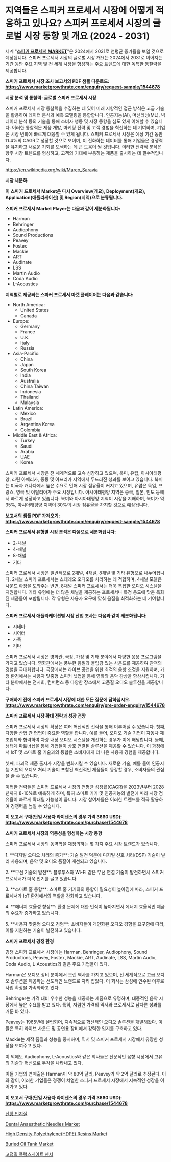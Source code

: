 <p><h1>지역들은 스피커 프로세서 시장에 어떻게 적응하고 있나요? 스피커 프로세서 시장의 글로벌 시장 동향 및 개요 (2024 - 2031)</h1></p><p>세계 "<strong><a href="https://www.marketgrowthrate.com/global-speaker-processor-market-r1544678">스피커 프로세서 MARKET</a></strong>"은 2024에서 2031로 연평균 증가율을 보일 것으로 예상됩니다. 스피커 프로세서 시장의 글로벌 시장 개요는 2024에서 2031로 이어지는 기간 동안 주요 지역 및 전 세계 시장을 형성하는 주요 트렌드에 대한 독특한 통찰력을 제공합니다.</p>
<p><strong>스피커 프로세서 시장 조사 보고서의 PDF 샘플 다운로드: <a href="https://www.marketgrowthrate.com/enquiry/request-sample/1544678">https://www.marketgrowthrate.com/enquiry/request-sample/1544678</a></strong></p>
<p><strong>시장 분석 및 통찰력: 글로벌 스피커 프로세서 시장</strong></p>
<p><p>스피커 프로세서 시장 통찰력을 수집하는 데 있어 미래 지향적인 접근 방식은 고급 기술을 활용하여 데이터 분석과 예측 모델링을 통합합니다. 인공지능(AI), 머신러닝(ML), 빅데이터 분석 등의 기술을 통해 소비자 행동 및 시장 동향을 심도 있게 이해할 수 있습니다. 이러한 통찰력은 제품 개발, 마케팅 전략 및 고객 경험을 혁신하는 데 기여하며, 기업은 시장 변화에 빠르게 대응할 수 있게 됩니다. 스피커 프로세서 시장은 예상 기간 동안 11.4%의 CAGR로 성장할 것으로 보이며, 이 진화하는 데이터를 통해 기업들은 경쟁력을 유지하고 새로운 기회를 모색하는 데 큰 도움이 될 것입니다. 이러한 전략적 분석은 향후 시장 트렌드를 형성하고, 고객의 기대에 부응하는 제품을 출시하는 데 필수적입니다.</p></p>
<p><a href="%7CAUTHORITHY_DOMAIN_URL%7C">https://en.wikipedia.org/wiki/Marco_Saravia</a></p>
<p><strong>시장 세분화:</strong></p>
<p><strong>이 스피커 프로세서 Market은 다시 Overview(개요), Deployment(개요), Application(애플리케이션) 및 Region(지역)으로 분류됩니다.</strong></p>
<p><strong>스피커 프로세서 Market Player는 다음과 같이 세분화됩니다:</strong></p>
<p><ul><li>Harman</li><li>Behringer</li><li>Audiophony</li><li>Sound Productions</li><li>Peavey</li><li>Fostex</li><li>Mackie</li><li>ART</li><li>Audinate</li><li>LSS</li><li>Martin Audio</li><li>Coda Audio</li><li>L-Acoustics</li></ul></p>
<p><strong>지역별로 제공되는 스피커 프로세서 마켓 플레이어는 다음과 같습니다:</strong></p>
<p><ul>
    <li>
        North America:
        <ul>
            <li>United States</li>
            <li>Canada</li>
        </ul>
    </li>
    <li>
        Europe:
        <ul>
            <li>Germany</li>
            <li>France</li>
            <li>U.K.</li>
            <li>Italy</li>
            <li>Russia</li>
        </ul>
    </li>
    <li>
        Asia-Pacific:
        <ul>
            <li>China</li>
            <li>Japan</li>
            <li>South Korea</li>
            <li>India</li>
            <li>Australia</li>
            <li>China Taiwan</li>
            <li>Indonesia</li>
            <li>Thailand</li>
            <li>Malaysia</li>
        </ul>
    </li>
    <li>
        Latin America:
        <ul>
            <li>Mexico</li>
            <li>Brazil</li>
            <li>Argentina Korea</li>
            <li>Colombia</li>
        </ul>
    </li>
    <li>
        Middle East & Africa:
        <ul>
            <li>Turkey</li>
            <li>Saudi</li>
            <li>Arabia</li>
            <li>UAE</li>
            <li>Korea</li>
        </ul>
    </li>
    </ul></p>
<p><p>스피커 프로세서 시장은 전 세계적으로 고속 성장하고 있으며, 북미, 유럽, 아시아태평양, 라틴 아메리카, 중동 및 아프리카 지역에서 두드러진 성과를 보이고 있습니다. 북미는 미국과 캐나다에서 높은 수요로 인해 시장 점유율이 커지고 있으며, 유럽은 독일, 프랑스, 영국 및 이탈리아가 주요 시장입니다. 아시아태평양 지역은 중국, 일본, 인도 등에서 빠르게 성장하고 있습니다. 북미와 아시아태평양 지역이 시장을 지배하며, 북미가 약 35%, 아시아태평양 지역이 30%의 시장 점유율을 차지할 것으로 예상됩니다.</p></p>
<p><strong>보고서의 샘플 PDF 가져오기: <a href="https://www.marketgrowthrate.com/enquiry/request-sample/1544678">https://www.marketgrowthrate.com/enquiry/request-sample/1544678</a></strong></p>
<p><strong>스피커 프로세서 유형별 시장 분석은 다음으로 세분화됩니다:</strong></p>
<p><ul><li>2-채널</li><li>4-채널</li><li>8-채널</li><li>기타</li></ul></p>
<p><p>스피커 프로세서 시장은 일반적으로 2채널, 4채널, 8채널 및 기타 유형으로 나누어집니다. 2채널 스피커 프로세서는 스테레오 오디오를 처리하는 데 적합하며, 4채널 모델은 사운드 확장을 도와주는 반면, 8채널 스피커 프로세서는 더욱 복잡한 오디오 시스템을 지원합니다. 기타 유형에는 더 많은 채널을 제공하는 프로세서나 특정 용도에 맞춘 특화된 제품들이 포함됩니다. 각 유형은 사용자 요구에 맞춰 음질을 최적화하는 데 기여합니다.</p></p>
<p><strong>스피커 프로세서 애플리케이션별 시장 산업 조사는 다음과 같이 세분화됩니다:</strong></p>
<p><ul><li>시네마</li><li>시어터</li><li>가족</li><li>기타</li></ul></p>
<p><p>스피커 프로세서 시장은 영화관, 극장, 가정 및 기타 분야에서 다양한 응용 프로그램을 가지고 있습니다. 영화관에서는 풍부한 음질과 몰입감 있는 사운드를 제공하여 관객의 경험을 극대화합니다. 극장에서는 라이브 공연을 위한 최적의 음향 조정을 지원하며, 가정 환경에서는 사용자 맞춤형 스피커 셋업을 통해 영화와 음악 감상을 향상시킵니다. 기타 분야에서는 전시회, 컨퍼런스 등 다양한 장소에서 고품질 오디오 솔루션을 제공합니다.</p></p>
<p><strong>구매하기 전에 스피커 프로세서 시장에 대한 모든 질문에 답하십시오. <a href="https://www.marketgrowthrate.com/enquiry/pre-order-enquiry/1544678">https://www.marketgrowthrate.com/enquiry/pre-order-enquiry/1544678</a></strong></p>
<p><strong>스피커 프로세서 시장 확대 전략과 성장 전망</strong></p>
<p><p>스피커 프로세서 시장의 확장은 여러 혁신적인 전략을 통해 이루어질 수 있습니다. 첫째, 다양한 산업 간 협업이 중요한 역할을 합니다. 예를 들어, 오디오 기술 기업이 자동차 제조업체와 협력하여 차량 내장 오디오 시스템을 개선하는 경우가 이에 해당합니다. 둘째, 생태계 파트너십을 통해 기업들이 상호 연결된 솔루션을 제공할 수 있습니다. 이 과정에서 IoT 및 스마트 홈 기술과의 통합은 소비자에게 더 나은 사용자 경험을 제공합니다.</p><p>셋째, 파괴적 제품 출시가 시장을 변화시킬 수 있습니다. 새로운 기술, 예를 들어 인공지능 기반의 오디오 처리 기술이 포함된 혁신적인 제품들이 등장할 경우, 소비자들의 관심을 끌 수 있습니다.</p><p>이러한 전략들은 스피커 프로세서 시장의 연평균 성장률(CAGR)을 2023년부터 2028년까지 8-10%로 예측하게 하며, 특히 스마트 기기 및 인공지능의 발전에 따라 시장 점유율이 빠르게 확대될 가능성이 큽니다. 시장 참여자들은 이러한 트렌드를 적극 활용하여 경쟁력을 높일 수 있습니다.</p></p>
<p><strong>이 보고서 구매(단일 사용자 라이센스의 경우 가격 3660 USD): <a href="https://www.marketgrowthrate.com/purchase/1544678">https://www.marketgrowthrate.com/purchase/1544678</a></strong></p>
<p><strong>스피커 프로세서 시장의 역동성을 형성하는 시장 동향</strong></p>
<p><p>스피커 프로세서 시장의 동역학을 재정의하는 몇 가지 주요 시장 트렌드가 있습니다.</p><p>1. **디지털 오디오 처리의 증가**: 기술 발전 덕분에 디지털 신호 처리(DSP) 기술이 널리 사용되며, 음악 및 오디오 품질이 개선되고 있습니다.</p><p>2. **무선 기술의 발전**: 블루투스와 Wi-Fi 같은 무선 연결 기술이 발전하면서 스피커 프로세서가 더욱 인기를 끌고 있습니다.</p><p>3. **스마트 홈 통합**: 스마트 홈 기기와의 통합이 필요성이 높아짐에 따라, 스피커 프로세서가 IoT 환경에서의 역할을 강화하고 있습니다.</p><p>4. **에너지 효율성 향상**: 환경 문제에 대한 인식이 높아지면서 에너지 효율적인 제품의 수요가 증가하고 있습니다.</p><p>5. **사용자 맞춤형 오디오 경험**: 소비자들이 개인화된 오디오 경험을 요구함에 따라, 이를 지원하는 기술이 발전하고 있습니다.</p></p>
<p><strong>스피커 프로세서 경쟁 환경</strong></p>
<p><p>경쟁 스피커 프로세서 시장에는 Harman, Behringer, Audiophony, Sound Productions, Peavey, Fostex, Mackie, ART, Audinate, LSS, Martin Audio, Coda Audio, L-Acoustics와 같은 주요 기업들이 있다. </p><p>Harman은 오디오 장비 분야에서 오랜 역사를 가지고 있으며, 전 세계적으로 고급 오디오 솔루션을 제공하는 선도적인 브랜드로 자리 잡았다. 이 회사는 삼성에 인수된 이후로 사업 확장을 가속화하고 있다. </p><p>Behringer는 가격 대비 우수한 성능을 제공하는 제품으로 유명하며, 대중적인 음악 시장에서 높은 수요를 받고 있다. 특히, 저렴한 가격의 믹서와 프로세서로 남다른 성과를 거둔 바 있다. </p><p>Peavey는 1965년에 설립되어, 지속적으로 혁신적인 오디오 솔루션을 개발해왔다. 이들은 특히 라이브 사운드 및 공연용 장비에서 강력한 입지를 구축하고 있다. </p><p>Mackie는 제작 품질과 성능을 중시하며, 믹서 및 스피커 프로세서 시장에서 유망한 성장을 보여주고 있다. </p><p>이 외에도 Audiophony, L-Acoustics와 같은 회사들은 전문적인 음향 시장에서 고유의 기술과 혁신으로 두각을 나타내고 있다. </p><p>이들 기업의 연매출은 Harman이 약 80억 달러, Peavey가 약 2억 달러로 추정된다. 이와 같이, 이러한 기업들은 경쟁이 치열한 스피커 프로세서 시장에서 지속적인 성장을 이어가고 있다.</p></p>
<p><strong>이 보고서 구매(단일 사용자 라이센스의 경우 가격 3660 USD): <a href="https://www.marketgrowthrate.com/purchase/1544678">https://www.marketgrowthrate.com/purchase/1544678</a></strong></p>
<p><p><a href="https://medium.com/@madalyell456456/%EA%B3%84%EB%9E%80-%EB%85%B8%EB%A5%B8%EC%9E%90-%EC%9D%B8%EC%A7%80%EC%A7%88-%EC%8B%9C%EC%9E%A5-%EC%97%AD%ED%95%99-%ED%83%90%EC%83%89-2024%EB%85%84%EB%B6%80%ED%84%B0-2031%EB%85%84%EA%B9%8C%EC%A7%80-%EA%B3%84%EB%9E%80-%EB%85%B8%EB%A5%B8%EC%9E%90-%EC%9D%B8%EC%A7%80%EC%A7%88-%EC%8B%9C%EC%9E%A5%EC%9D%98-%EC%88%98%EC%9D%B5-%EB%B6%84%EC%84%9D-%EB%B0%8F-%EC%84%B1%EC%9E%A5-%EC%A0%84%EB%A7%9D-2816624745b8?postPublishedType=repub">난황 인지질</a></p><p><a href="https://github.com/julyju69/Market-Research-Report-List-5/blob/main/dental-anaesthetic-needles-market.md">Dental Anaesthetic Needles Market</a></p><p><a href="https://issuu.com/reportprime-2/docs/high-density-polyethylenehdpe-resin_2dd69ecfac3bc7">High Density Polyethylene(HDPE) Resins Market</a></p><p><a href="https://www.linkedin.com/pulse/strategic-market-insights-global-buried-oil-tank-2024-2031-blazew-jdnlc?trackingId=cbeATR2tSTOE51OMJNwYCA%3D%3D">Buried Oil Tank Market</a></p><p><a href="https://medium.com/@madalyell456456/%EA%B8%80%EB%A1%9C%EB%B2%8C-%EA%B3%A0%EC%A0%95%EB%B0%80-%ED%94%8C%EB%9F%AD%EC%8A%A4%EA%B2%8C%EC%9D%B4%ED%8A%B8-%EC%84%BC%EC%84%9C-%EC%8B%9C%EC%9E%A5-%ED%98%84%ED%99%A9-2024-2031-%EB%B0%8F-%EC%A7%80%EC%97%AD-%EC%A0%9C%ED%92%88-%EB%B0%8F-%EC%B5%9C%EC%A2%85-%EC%9A%A9%EB%8F%84%EB%B3%84-%EC%98%88%EC%B8%A1-b5ac625f80c9?postPublishedType=repub">고정밀 플럭스게이트 센서</a></p></p>